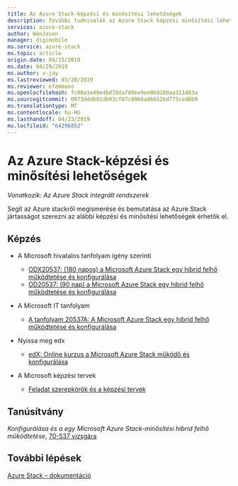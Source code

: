 ```yaml
---
title: Az Azure Stack-képzési és minősítési lehetőségek
description: További tudnivalók az Azure Stack képzési minősítési lehetőségek
services: azure-stack
author: WenJason
manager: digimobile
ms.service: azure-stack
ms.topic: article
origin.date: 04/15/2019
ms.date: 04/29/2019
ms.author: v-jay
ms.lastreviewed: 03/20/2019
ms.reviewer: efemmano
ms.openlocfilehash: fc00a1e40e4bd78da7d9ee9ee0b9288aa311483a
ms.sourcegitcommit: 0973dddb81db03cf07c8966ad66526d775ced8b9
ms.translationtype: MT
ms.contentlocale: hu-HU
ms.lasthandoff: 04/23/2019
ms.locfileid: "64296852"
---
```

# <a name="azure-stack-training-and-certification"></a>Az Azure Stack-képzési és minősítési lehetőségek

*Vonatkozik: Az Azure Stack integrált rendszerek*

Segít az Azure stackről megismerése és bemutatása az Azure Stack jártasságot szerezni az alábbi képzési és minősítési lehetőségek érhetők el.

## <a name="training"></a>Képzés

- A Microsoft hivatalos tanfolyam igény szerinti
   - [ODX20537: (180 napos) a Microsoft Azure Stack egy hibrid felhő működtetése és konfigurálása](https://www.microsoft.com/en-us/learning/course.aspx?cid=ODX20537)
   - [OD20537: (90 nap) a Microsoft Azure Stack egy hibrid felhő működtetése és konfigurálása](https://www.microsoft.com/en-us/learning/course.aspx?cid=OD20537)

- A Microsoft IT tanfolyam
   - [A tanfolyam 20537A: A Microsoft Azure Stack egy hibrid felhő működtetése és konfigurálása](https://aka.ms/azsmoc)

- Nyissa meg edx
   - [edX: Online kurzus a Microsoft Azure Stack működő és konfigurálása](https://aka.ms/AzureStackMOOC)
   
- A Microsoft képzési tervek
   - [Feladat szerepkörök és a képzési tervek](https://azure.microsoft.com/training/learning-paths/)

## <a name="certification"></a>Tanúsítvány

*Konfigurálása és a egy Microsoft Azure Stack-minősítési hibrid felhő működtetése*, [70-537 vizsgára](https://www.microsoft.com/learning/exam-70-537.aspx)

## <a name="next-steps"></a>További lépések

[Azure Stack – dokumentáció](/azure-stack/operator)

